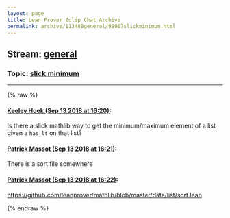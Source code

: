 ```yaml
---
layout: page
title: Lean Prover Zulip Chat Archive 
permalink: archive/113488general/98067slickminimum.html
---
```


## Stream: [general](index.html)
### Topic: [slick minimum](98067slickminimum.html)

---


{% raw %}
#### [ Keeley Hoek (Sep 13 2018 at 16:20)](https://leanprover.zulipchat.com/#narrow/stream/113488-general/topic/slick%20minimum/near/133887877):
Is there a slick mathlib way to get the minimum/maximum element of a list given a `has_lt` on that list?

#### [ Patrick Massot (Sep 13 2018 at 16:21)](https://leanprover.zulipchat.com/#narrow/stream/113488-general/topic/slick%20minimum/near/133887995):
There is a sort file somewhere

#### [ Patrick Massot (Sep 13 2018 at 16:22)](https://leanprover.zulipchat.com/#narrow/stream/113488-general/topic/slick%20minimum/near/133888053):
https://github.com/leanprover/mathlib/blob/master/data/list/sort.lean


{% endraw %}
